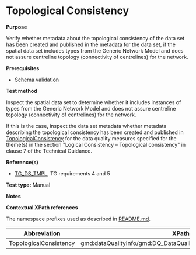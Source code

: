 # Topological Consistency

**Purpose**

Verify whether metadata about the topological consistency of the data set has been created and published in the metadata for the data set, if the spatial data set includes types from the Generic Network Model and does not assure centreline topology (connectivity of centrelines) for the network.

**Prerequisites**

* [Schema validation](schema-validation.md)

**Test method**

Inspect the spatial data set to determine whether it includes instances of types from the Generic Network Model and does not assure centreline topology (connectivity of centrelines) for the network.

If this is the case, inspect the data set metadata whether metadata describing the topological consistency has been created and published in [TopologicalConsistency](#topo) for the data quality measures specified for the theme(s) in the section "Logical Consistency – Topological consistency" in clause 7 of the Technical Guidance.

**Reference(s)**	 

* [TG_DS_TMPL](./README.md#ref_TG_DS_TMPL), TG requirements 4 and 5 

**Test type:** Manual

**Notes**

**Contextual XPath references**

The namespace prefixes used as described in [README.md](./README.md#namespaces).

Abbreviation                                   |  XPath expression (relative to gmd:MD_Metadata)
-----------------------------------------------| -------------------------------------------------------------------------
TopologicalConsistency <a name="distributionFormat"></a>   | gmd:dataQualityInfo/gmd:DQ_DataQuality/gmd:report/DQ_TopologicalConsistency/result/DQ_QuantitativeResult/value